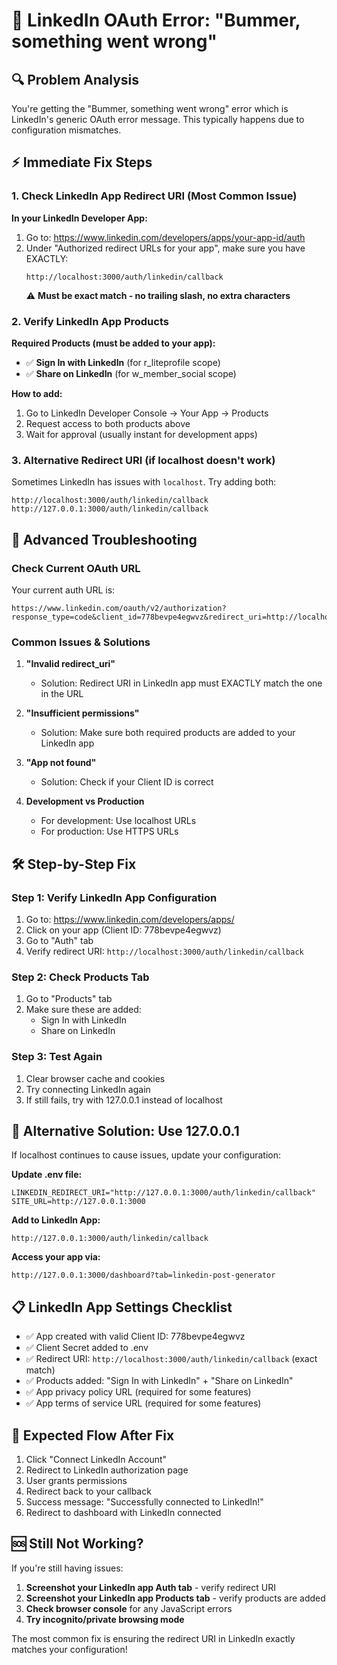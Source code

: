 # 🚨 LinkedIn OAuth Error: "Bummer, something went wrong"

## 🔍 **Problem Analysis**

You're getting the "Bummer, something went wrong" error which is LinkedIn's generic OAuth error message. This typically happens due to configuration mismatches.

## ⚡ **Immediate Fix Steps**

### **1. Check LinkedIn App Redirect URI (Most Common Issue)**

**In your LinkedIn Developer App:**

1. Go to: https://www.linkedin.com/developers/apps/your-app-id/auth
2. Under "Authorized redirect URLs for your app", make sure you have EXACTLY:
   ```
   http://localhost:3000/auth/linkedin/callback
   ```
   ⚠️ **Must be exact match - no trailing slash, no extra characters**

### **2. Verify LinkedIn App Products**

**Required Products (must be added to your app):**

- ✅ **Sign In with LinkedIn** (for r_liteprofile scope)
- ✅ **Share on LinkedIn** (for w_member_social scope)

**How to add:**

1. Go to LinkedIn Developer Console → Your App → Products
2. Request access to both products above
3. Wait for approval (usually instant for development apps)

### **3. Alternative Redirect URI (if localhost doesn't work)**

Sometimes LinkedIn has issues with `localhost`. Try adding both:

```
http://localhost:3000/auth/linkedin/callback
http://127.0.0.1:3000/auth/linkedin/callback
```

## 🔧 **Advanced Troubleshooting**

### **Check Current OAuth URL**

Your current auth URL is:

```
https://www.linkedin.com/oauth/v2/authorization?response_type=code&client_id=778bevpe4egwvz&redirect_uri=http://localhost:3000/auth/linkedin/callback&scope=r_liteprofile%20w_member_social&state=random_state_string
```

### **Common Issues & Solutions**

1. **"Invalid redirect_uri"**

   - Solution: Redirect URI in LinkedIn app must EXACTLY match the one in the URL

2. **"Insufficient permissions"**

   - Solution: Make sure both required products are added to your LinkedIn app

3. **"App not found"**

   - Solution: Check if your Client ID is correct

4. **Development vs Production**
   - For development: Use localhost URLs
   - For production: Use HTTPS URLs

## 🛠️ **Step-by-Step Fix**

### **Step 1: Verify LinkedIn App Configuration**

1. Go to: https://www.linkedin.com/developers/apps/
2. Click on your app (Client ID: 778bevpe4egwvz)
3. Go to "Auth" tab
4. Verify redirect URI: `http://localhost:3000/auth/linkedin/callback`

### **Step 2: Check Products Tab**

1. Go to "Products" tab
2. Make sure these are added:
   - Sign In with LinkedIn
   - Share on LinkedIn

### **Step 3: Test Again**

1. Clear browser cache and cookies
2. Try connecting LinkedIn again
3. If still fails, try with 127.0.0.1 instead of localhost

## 🔄 **Alternative Solution: Use 127.0.0.1**

If localhost continues to cause issues, update your configuration:

**Update .env file:**

```env
LINKEDIN_REDIRECT_URI="http://127.0.0.1:3000/auth/linkedin/callback"
SITE_URL=http://127.0.0.1:3000
```

**Add to LinkedIn App:**

```
http://127.0.0.1:3000/auth/linkedin/callback
```

**Access your app via:**

```
http://127.0.0.1:3000/dashboard?tab=linkedin-post-generator
```

## 📋 **LinkedIn App Settings Checklist**

- ✅ App created with valid Client ID: 778bevpe4egwvz
- ✅ Client Secret added to .env
- ✅ Redirect URI: `http://localhost:3000/auth/linkedin/callback` (exact match)
- ✅ Products added: "Sign In with LinkedIn" + "Share on LinkedIn"
- ✅ App privacy policy URL (required for some features)
- ✅ App terms of service URL (required for some features)

## 🎯 **Expected Flow After Fix**

1. Click "Connect LinkedIn Account"
2. Redirect to LinkedIn authorization page
3. User grants permissions
4. Redirect back to your callback
5. Success message: "Successfully connected to LinkedIn!"
6. Redirect to dashboard with LinkedIn connected

## 🆘 **Still Not Working?**

If you're still having issues:

1. **Screenshot your LinkedIn app Auth tab** - verify redirect URI
2. **Screenshot your LinkedIn app Products tab** - verify products are added
3. **Check browser console** for any JavaScript errors
4. **Try incognito/private browsing mode**

The most common fix is ensuring the redirect URI in LinkedIn exactly matches your configuration!
